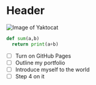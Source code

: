 # Header


![Image of Yaktocat](https://octodex.github.com/images/yaktocat.png)

```python
def sum(a,b)
  return print(a+b)
```

- [ ] Turn on GitHub Pages
- [ ] Outline my portfolio
- [ ] Introduce myself to the world
- [ ] Step 4 on it
